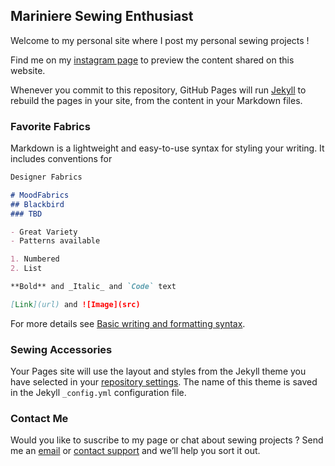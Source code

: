 ## Mariniere Sewing Enthusiast

Welcome to my personal site where I post my personal sewing projects !

Find me on my [instagram page](https://www.instagram.com/sewist_mariniere/) to preview the content shared on this website.

Whenever you commit to this repository, GitHub Pages will run [Jekyll](https://jekyllrb.com/) to rebuild the pages in your site, from the content in your Markdown files.

### Favorite Fabrics

Markdown is a lightweight and easy-to-use syntax for styling your writing. It includes conventions for

```markdown
Designer Fabrics

# MoodFabrics
## Blackbird
### TBD

- Great Variety
- Patterns available

1. Numbered
2. List

**Bold** and _Italic_ and `Code` text

[Link](url) and ![Image](src)
```

For more details see [Basic writing and formatting syntax](https://docs.github.com/en/github/writing-on-github/getting-started-with-writing-and-formatting-on-github/basic-writing-and-formatting-syntax).

### Sewing Accessories 

Your Pages site will use the layout and styles from the Jekyll theme you have selected in your [repository settings](https://github.com/idalyfranco/idalyfranco.github.io/settings/pages). The name of this theme is saved in the Jekyll `_config.yml` configuration file.

### Contact Me

Would you like to suscribe to my page or chat about sewing projects ? Send me an [email](https://docs.github.com/categories/github-pages-basics/) or [contact support](https://support.github.com/contact) and we’ll help you sort it out.

